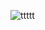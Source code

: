 
![ttttt](https://github.com/Himelsu007/coachingwithlk/assets/107801315/b36b8d65-f25a-4632-aaf1-e62f26671b4c)
